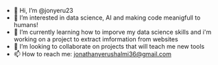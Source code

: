 - 👋 Hi, I’m @jonyeru23
- 👀 I’m interested in data science, AI and making code meanigfull to humans!
- 🌱 I’m currently learning how to imporve my data science skills and i'm working on a project to extract imformation from websites
- 💞️ I’m looking to collaborate on projects that will teach me new tools 
- 📫 How to reach me: jonathanyerushalmi36@gmail.com

<!---
jonyeru23/jonyeru23 is a ✨ special ✨ repository because its `README.md` (this file) appears on your GitHub profile.
You can click the Preview link to take a look at your changes.
--->
